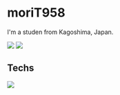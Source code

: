# moriT958
I'm a studen from Kagoshima, Japan.

![](https://github-readme-stats.vercel.app/api/top-langs?username=moriT958&show_icons=true&locale=en&layout=compact&theme=tokyonight) 
![](http://github-profile-summary-cards.vercel.app/api/cards/profile-details?username=moriT958&show_icons=true&locale=en&layout=compact&theme=tokyonight)

## Techs
<img src="https://skillicons.dev/icons?i=html,css,tailwind,js,typescript,react,next,python,flask,fastapi,sqlite,vscode,git" /> <br /><br />
